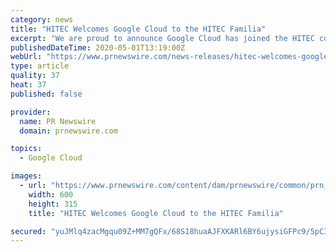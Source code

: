 ```yaml
---
category: news
title: "HITEC Welcomes Google Cloud to the HITEC Familia"
excerpt: "We are proud to announce Google Cloud has joined the HITEC community as a Gold-level Corporate Partner. This partnership highlights"
publishedDateTime: 2020-05-01T13:19:00Z
webUrl: "https://www.prnewswire.com/news-releases/hitec-welcomes-google-cloud-to-the-hitec-familia-301050969.html"
type: article
quality: 37
heat: 37
published: false

provider:
  name: PR Newswire
  domain: prnewswire.com

topics:
  - Google Cloud

images:
  - url: "https://www.prnewswire.com/content/dam/prnewswire/common/prn_facebook_sharing_logo.jpg"
    width: 600
    height: 315
    title: "HITEC Welcomes Google Cloud to the HITEC Familia"

secured: "yuJMlq4zacMgqu09Z+MM7gQFx/68S18huaAJFXKARl6BY6ujysiGFPc9/5pC3VXf21Nl147fPSqTxI0dpFdbFhZpg2u5AO2iP2Si1H/cyIon4cVAPBlFRAIzHRqTrmoD6JQM2W9jQ8WCJeb5drtstzUnRFU7rtUnPTn30IOWFuz4z4HftW2kqGc9rCufZVF3UPsGW3ZJcneyCpf2wjledzYOK/INdNisv10SJW90cvvvO3FTZ1OTEip5iyL8BbemYn27GTns9K447nMFzK72dDSlf3eISAAQH/RuySk0Q550//MdvkYhAyHsEKI4udT5;KE4Gp0GjDecyBaeWt6gLWA=="
---
```


